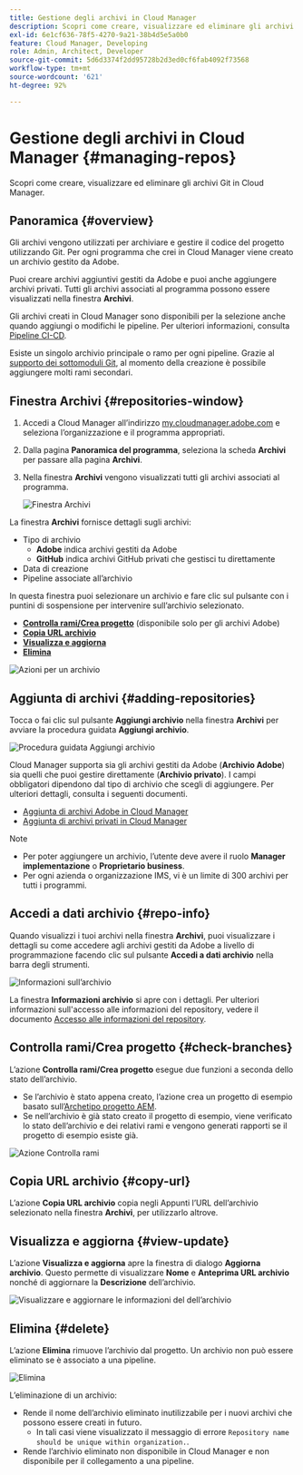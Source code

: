 ```yaml
---
title: Gestione degli archivi in Cloud Manager
description: Scopri come creare, visualizzare ed eliminare gli archivi Git in Cloud Manager.
exl-id: 6e1cf636-78f5-4270-9a21-38b4d5e5a0b0
feature: Cloud Manager, Developing
role: Admin, Architect, Developer
source-git-commit: 5d6d3374f2dd95728b2d3ed0cf6fab4092f73568
workflow-type: tm+mt
source-wordcount: '621'
ht-degree: 92%

---
```



# Gestione degli archivi in Cloud Manager {#managing-repos}

Scopri come creare, visualizzare ed eliminare gli archivi Git in Cloud Manager.

## Panoramica {#overview}

Gli archivi vengono utilizzati per archiviare e gestire il codice del progetto utilizzando Git. Per ogni programma che crei in Cloud Manager viene creato un archivio gestito da Adobe.

Puoi creare archivi aggiuntivi gestiti da Adobe e puoi anche aggiungere archivi privati. Tutti gli archivi associati al programma possono essere visualizzati nella finestra **Archivi**.

Gli archivi creati in Cloud Manager sono disponibili per la selezione anche quando aggiungi o modifichi le pipeline. Per ulteriori informazioni, consulta [Pipeline CI-CD](/help/implementing/cloud-manager/configuring-pipelines/introduction-ci-cd-pipelines.md).

Esiste un singolo archivio principale o ramo per ogni pipeline. Grazie al [supporto dei sottomoduli Git](git-submodules.md), al momento della creazione è possibile aggiungere molti rami secondari.

## Finestra Archivi {#repositories-window}

1. Accedi a Cloud Manager all’indirizzo [my.cloudmanager.adobe.com](https://my.cloudmanager.adobe.com/) e seleziona l’organizzazione e il programma appropriati.

1. Dalla pagina **Panoramica del programma**, seleziona la scheda **Archivi** per passare alla pagina **Archivi**.

1. Nella finestra **Archivi** vengono visualizzati tutti gli archivi associati al programma.

   ![Finestra Archivi](assets/repositories.png)

La finestra **Archivi** fornisce dettagli sugli archivi:

* Tipo di archivio
   * **Adobe** indica archivi gestiti da Adobe
   * **GitHub** indica archivi GitHub privati che gestisci tu direttamente
* Data di creazione
* Pipeline associate all’archivio

In questa finestra puoi selezionare un archivio e fare clic sul pulsante con i puntini di sospensione per intervenire sull’archivio selezionato.

* **[Controlla rami/Crea progetto](#check-branches)** (disponibile solo per gli archivi Adobe)
* **[Copia URL archivio](#copy-url)**
* **[Visualizza e aggiorna](#view-update)**
* **[Elimina](#delete)**

![Azioni per un archivio](assets/repository-actions.png)

## Aggiunta di archivi {#adding-repositories}

Tocca o fai clic sul pulsante **Aggiungi archivio** nella finestra **Archivi** per avviare la procedura guidata **Aggiungi archivio**.

![Procedura guidata Aggiungi archivio](assets/add-repository-wizard.png)

Cloud Manager supporta sia gli archivi gestiti da Adobe (**Archivio Adobe**) sia quelli che puoi gestire direttamente (**Archivio privato**). I campi obbligatori dipendono dal tipo di archivio che scegli di aggiungere. Per ulteriori dettagli, consulta i seguenti documenti.

* [Aggiunta di archivi Adobe in Cloud Manager](adobe-repositories.md)
* [Aggiunta di archivi privati in Cloud Manager](private-repositories.md)

>[!NOTE]
>
>* Per poter aggiungere un archivio, l’utente deve avere il ruolo **Manager implementazione** o **Proprietario business**.
>* Per ogni azienda o organizzazione IMS, vi è un limite di 300 archivi per tutti i programmi.

## Accedi a dati archivio {#repo-info}

Quando visualizzi i tuoi archivi nella finestra **Archivi**, puoi visualizzare i dettagli su come accedere agli archivi gestiti da Adobe a livello di programmazione facendo clic sul pulsante **Accedi a dati archivio** nella barra degli strumenti.

![Informazioni sull’archivio](assets/repo-info.png)

La finestra **Informazioni archivio** si apre con i dettagli. Per ulteriori informazioni sull&#39;accesso alle informazioni del repository, vedere il documento [Accesso alle informazioni del repository](accessing-repos.md).

## Controlla rami/Crea progetto {#check-branches}

L’azione **Controlla rami/Crea progetto** esegue due funzioni a seconda dello stato dell’archivio.

* Se l’archivio è stato appena creato, l’azione crea un progetto di esempio basato sull’[Archetipo progetto AEM](https://experienceleague.adobe.com/it/docs/experience-manager-core-components/using/developing/archetype/overview).
* Se nell’archivio è già stato creato il progetto di esempio, viene verificato lo stato dell’archivio e dei relativi rami e vengono generati rapporti se il progetto di esempio esiste già.

![Azione Controlla rami](assets/check-branches.png)

## Copia URL archivio {#copy-url}

L’azione **Copia URL archivio** copia negli Appunti l’URL dell’archivio selezionato nella finestra **Archivi**, per utilizzarlo altrove.

## Visualizza e aggiorna {#view-update}

L’azione **Visualizza e aggiorna** apre la finestra di dialogo **Aggiorna archivio**. Questo permette di visualizzare **Nome** e **Anteprima URL archivio** nonché di aggiornare la **Descrizione** dell’archivio.

![Visualizzare e aggiornare le informazioni del dell’archivio](assets/view-update.png)

## Elimina {#delete}

L’azione **Elimina** rimuove l’archivio dal progetto. Un archivio non può essere eliminato se è associato a una pipeline.

![Elimina](assets/delete.png)

L’eliminazione di un archivio:

* Rende il nome dell’archivio eliminato inutilizzabile per i nuovi archivi che possono essere creati in futuro.
   * In tali casi viene visualizzato il messaggio di errore `Repository name should be unique within organization.`.
* Rende l’archivio eliminato non disponibile in Cloud Manager e non disponibile per il collegamento a una pipeline.
